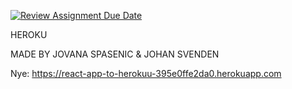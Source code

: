 [![Review Assignment Due Date](https://classroom.github.com/assets/deadline-readme-button-24ddc0f5d75046c5622901739e7c5dd533143b0c8e959d652212380cedb1ea36.svg)](https://classroom.github.com/a/9O-uluRb)


HEROKU

MADE BY JOVANA SPASENIC & JOHAN SVENDEN

Nye: https://react-app-to-herokuu-395e0ffe2da0.herokuapp.com
